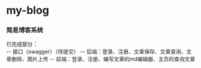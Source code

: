 # my-blog
### 简易博客系统

已完成部分：  
-- 接口（swagger）（待提交）
-- 后端：登录、注册、文章保存、文章查询、文章删除、图片上传
-- 前端：登录、注册、编写文章的md编辑器、主页的查询文章  
